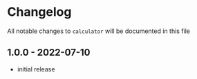 # Changelog

All notable changes to `calculator` will be documented in this file

## 1.0.0 - 2022-07-10

- initial release
